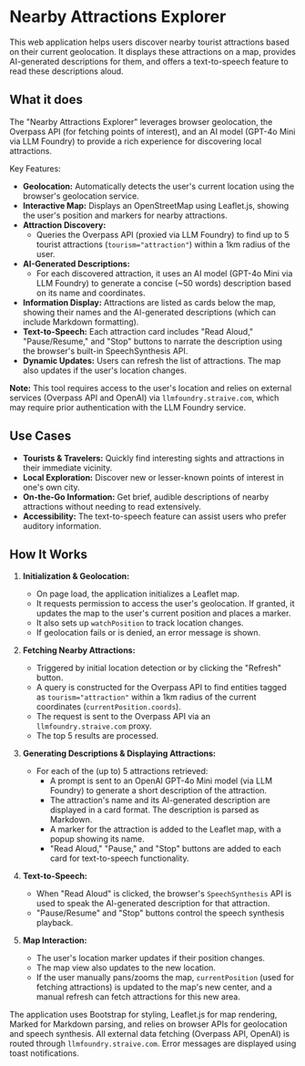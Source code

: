 # Nearby Attractions Explorer

This web application helps users discover nearby tourist attractions based on their current geolocation. It displays these attractions on a map, provides AI-generated descriptions for them, and offers a text-to-speech feature to read these descriptions aloud.

## What it does

The "Nearby Attractions Explorer" leverages browser geolocation, the Overpass API (for fetching points of interest), and an AI model (GPT-4o Mini via LLM Foundry) to provide a rich experience for discovering local attractions.

Key Features:
-   **Geolocation:** Automatically detects the user's current location using the browser's geolocation service.
-   **Interactive Map:** Displays an OpenStreetMap using Leaflet.js, showing the user's position and markers for nearby attractions.
-   **Attraction Discovery:**
    -   Queries the Overpass API (proxied via LLM Foundry) to find up to 5 tourist attractions (`tourism="attraction"`) within a 1km radius of the user.
-   **AI-Generated Descriptions:**
    -   For each discovered attraction, it uses an AI model (GPT-4o Mini via LLM Foundry) to generate a concise (~50 words) description based on its name and coordinates.
-   **Information Display:** Attractions are listed as cards below the map, showing their names and the AI-generated descriptions (which can include Markdown formatting).
-   **Text-to-Speech:** Each attraction card includes "Read Aloud," "Pause/Resume," and "Stop" buttons to narrate the description using the browser's built-in SpeechSynthesis API.
-   **Dynamic Updates:** Users can refresh the list of attractions. The map also updates if the user's location changes.

**Note:** This tool requires access to the user's location and relies on external services (Overpass API and OpenAI) via `llmfoundry.straive.com`, which may require prior authentication with the LLM Foundry service.

## Use Cases

-   **Tourists & Travelers:** Quickly find interesting sights and attractions in their immediate vicinity.
-   **Local Exploration:** Discover new or lesser-known points of interest in one's own city.
-   **On-the-Go Information:** Get brief, audible descriptions of nearby attractions without needing to read extensively.
-   **Accessibility:** The text-to-speech feature can assist users who prefer auditory information.

## How It Works

1.  **Initialization & Geolocation:**
    *   On page load, the application initializes a Leaflet map.
    *   It requests permission to access the user's geolocation. If granted, it updates the map to the user's current position and places a marker.
    *   It also sets up `watchPosition` to track location changes.
    *   If geolocation fails or is denied, an error message is shown.

2.  **Fetching Nearby Attractions:**
    *   Triggered by initial location detection or by clicking the "Refresh" button.
    *   A query is constructed for the Overpass API to find entities tagged as `tourism="attraction"` within a 1km radius of the current coordinates (`currentPosition.coords`).
    *   The request is sent to the Overpass API via an `llmfoundry.straive.com` proxy.
    *   The top 5 results are processed.

3.  **Generating Descriptions & Displaying Attractions:**
    *   For each of the (up to) 5 attractions retrieved:
        *   A prompt is sent to an OpenAI GPT-4o Mini model (via LLM Foundry) to generate a short description of the attraction.
        *   The attraction's name and its AI-generated description are displayed in a card format. The description is parsed as Markdown.
        *   A marker for the attraction is added to the Leaflet map, with a popup showing its name.
        *   "Read Aloud," "Pause," and "Stop" buttons are added to each card for text-to-speech functionality.

4.  **Text-to-Speech:**
    *   When "Read Aloud" is clicked, the browser's `SpeechSynthesis` API is used to speak the AI-generated description for that attraction.
    *   "Pause/Resume" and "Stop" buttons control the speech synthesis playback.

5.  **Map Interaction:**
    *   The user's location marker updates if their position changes.
    *   The map view also updates to the new location.
    *   If the user manually pans/zooms the map, `currentPosition` (used for fetching attractions) is updated to the map's new center, and a manual refresh can fetch attractions for this new area.

The application uses Bootstrap for styling, Leaflet.js for map rendering, Marked for Markdown parsing, and relies on browser APIs for geolocation and speech synthesis. All external data fetching (Overpass API, OpenAI) is routed through `llmfoundry.straive.com`. Error messages are displayed using toast notifications.
